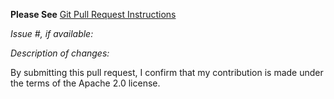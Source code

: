**Please See** [Git Pull Request Instructions](https://github.com/aws/aws-parallelcluster/wiki/Git-Pull-Request-Instructions)

*Issue #, if available:*

*Description of changes:*

By submitting this pull request, I confirm that my contribution is made under the terms of the Apache 2.0 license.
